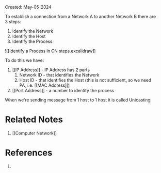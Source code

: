 Created: May-05-2024

To establish a connection from a Network A to another Network B there are 3 steps:

1. Identify the Network
2. Identify the Host
3. Identify the Process

![[Identify a Process in CN steps.excalidraw]]

To do this we have:

1. [[IP Address]] - IP Address has 2 parts
	1. Network ID - that identifies the Network
	2. Host ID - that identifies the Host (this is not sufficient, so we need PA, i.e. [[MAC Address]])
2. [[Port Address]] - a number to identify the process

When we're sending message from 1 host to 1 host it is called Unicasting

# Related Notes

1. [[Computer Network]]
# References

1. 
